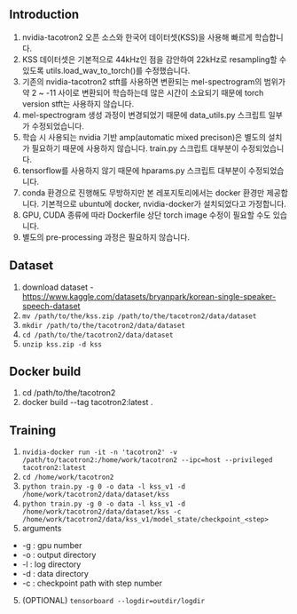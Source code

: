 ## Introduction
1. nvidia-tacotron2 오픈 소스와 한국어 데이터셋(KSS)을 사용해 빠르게 학습합니다.
2. KSS 데이터셋은 기본적으로 44kHz인 점을 감안하여 22kHz로 resampling할 수 있도록 utils.load_wav_to_torch()를 수정했습니다.
4. 기존의 nvidia-tacotron2 stft를 사용하면 변환되는 mel-spectrogram의 범위가 약 2 ~ -11 사이로 변환되어 학습하는데 많은 시간이 소요되기 때문에 torch version stft는 사용하지 않습니다.
5. mel-spectrogram 생성 과정이 변경되었기 때문에 data_utils.py 스크립트 일부가 수정되었습니다.
6. 학습 시 사용되는 nvidia 기반 amp(automatic mixed precison)은 별도의 설치가 필요하기 때문에 사용하지 않습니다. train.py 스크립트 대부분이 수정되었습니다.
7. tensorflow를 사용하지 않기 때문에 hparams.py 스크립트 대부분이 수정되었습니다.
8. conda 환경으로 진행해도 무방하지만 본 레포지토리에서는 docker 환경만 제공합니다. 기본적으로 ubuntu에 docker, nvidia-docker가 설치되었다고 가정합니다.
9. GPU, CUDA 종류에 따라 Dockerfile 상단 torch image 수정이 필요할 수도 있습니다.
10. 별도의 pre-processing 과정은 필요하지 않습니다.


## Dataset
1. download dataset - https://www.kaggle.com/datasets/bryanpark/korean-single-speaker-speech-dataset
2. `mv /path/to/the/kss.zip /path/to/the/tacotron2/data/dataset`
3. `mkdir /path/to/the/tacotron2/data/dataset`
4. `cd /path/to/the/tacotron2/data/dataset`
5. `unzip kss.zip -d kss`

## Docker build
1. cd /path/to/the/tacotron2
2. docker build --tag tacotron2:latest .

## Training
1. `nvidia-docker run -it -n 'tacotron2' -v /path/to/tacotron2:/home/work/tacotron2 --ipc=host --privileged tacotron2:latest`
2. `cd /home/work/tacotron2`
3. `python train.py -g 0 -o data -l kss_v1 -d /home/work/tacotron2/data/dataset/kss`
4. `python train.py -g 0 -o data -l kss_v1 -d /home/work/tacotron2/data/dataset/kss -c /home/work/tacotron2/data/kss_v1/model_state/checkpoint_<step>`
5. arguments
  * -g : gpu number
  * -o : output directory
  * -l : log directory
  * -d : data directory
  * -c : checkpoint path with step number
5. (OPTIONAL) `tensorboard --logdir=outdir/logdir`
